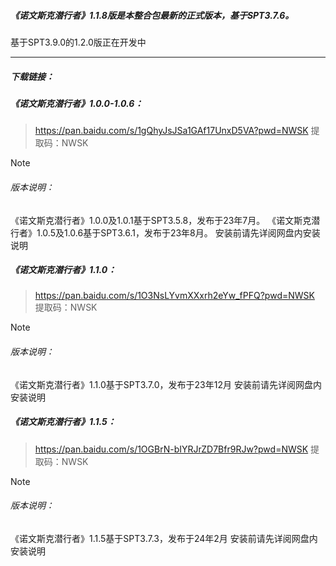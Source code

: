 
##### 《诺文斯克潜行者》1.1.8版是本整合包最新的正式版本，基于SPT3.7.6。
基于SPT3.9.0的1.2.0版正在开发中

---
##### 下载链接： 
##### 《诺文斯克潜行者》1.0.0-1.0.6：
>https://pan.baidu.com/s/1gQhyJsJSa1GAf17UnxD5VA?pwd=NWSK 提取码：NWSK 

> [!NOTE]
> ###### 版本说明：
>《诺文斯克潜行者》1.0.0及1.0.1基于SPT3.5.8，发布于23年7月。
>《诺文斯克潜行者》1.0.5及1.0.6基于SPT3.6.1，发布于23年8月。
>安装前请先详阅网盘内安装说明

##### 《诺文斯克潜行者》1.1.0：
>https://pan.baidu.com/s/1O3NsLYvmXXxrh2eYw_fPFQ?pwd=NWSK  提取码：NWSK 

> [!NOTE]
> ###### 版本说明：
>《诺文斯克潜行者》1.1.0基于SPT3.7.0，发布于23年12月
>安装前请先详阅网盘内安装说明

##### 《诺文斯克潜行者》1.1.5：
>https://pan.baidu.com/s/1OGBrN-bIYRJrZD7Bfr9RJw?pwd=NWSK 提取码：NWSK 

> [!NOTE]
> ###### 版本说明：
>《诺文斯克潜行者》1.1.5基于SPT3.7.3，发布于24年2月
>安装前请先详阅网盘内安装说明
